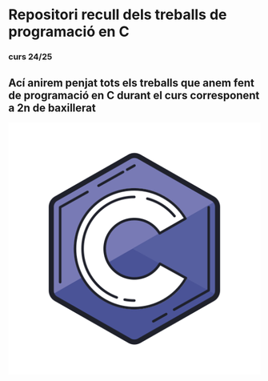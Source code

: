 # Repositori recull dels treballs de programació en C
### curs 24/25
Ací anirem penjat tots els treballs que anem fent de programació en C durant el curs corresponent a 2n de baxillerat
---
![logo C](/images/logo-c.png)
